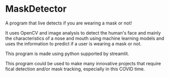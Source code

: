 # MaskDetector
A program that live detects if you are wearing a mask or not!

It uses OpenCV and image analysis to detect the human's face and mainly the characteristics of a nose and mouth using machine learning models and uses the information to predict if a user is wearing a mask or not.

This program is made using python supported by streamlit.

This program could be used to make many innovative projects that require fical detection and/or mask tracking, especially in this COVID time.
